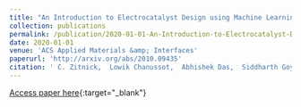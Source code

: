 ```yaml
---
title: "An Introduction to Electrocatalyst Design using Machine Learning for Renewable Energy Storage"
collection: publications
permalink: /publication/2020-01-01-An-Introduction-to-Electrocatalyst-Design-using-Machine-Learning-for-Renewable-Energy-Storage
date: 2020-01-01
venue: 'ACS Applied Materials &amp; Interfaces'
paperurl: 'http://arxiv.org/abs/2010.09435'
citation: ' C. Zitnick,  Lowik Chanussot,  Abhishek Das,  Siddharth Goyal,  Javier Heras-Domingo,  Caleb Ho,  Weihua Hu,  Thibaut Lavril,  Aini Palizhati,  Morgane Riviere,  Muhammed Shuaibi,  Anuroop Sriram,  <b>Kevin Tran<b>,  Brandon Wood,  Junwoong Yoon,  Devi Parikh,  Zachary Ulissi, &quot;An Introduction to Electrocatalyst Design using Machine Learning for Renewable Energy Storage.&quot; ACS Applied Materials &amp;amp; Interfaces, 2020.'
---
```

[Access paper here](http://arxiv.org/abs/2010.09435){:target="_blank"}
